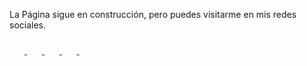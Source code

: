 
<p>La Página sigue en construcción, pero puedes visitarme en mis redes sociales.</p>

<nav class="social-links" aria-label="Enlaces a redes sociales">

  <a href="https://facebook.com/w4vzen" target="_blank" rel="noopener noreferrer" aria-label="Facebook">
    <!-- Icono Facebook -->
    <svg width="24" height="24" fill="currentColor" viewBox="0 0 24 24"><path d="M22 12a10..."/></svg>
  </a>

  <a href="https://x.com/" target="_blank" rel="noopener noreferrer" aria-label="Twitter">
    <svg width="24" height="24" fill="currentColor" viewBox="0 0 24 24"><path d="M23 3a10..."/></svg>
  </a>

  <a href="https://instagram.com/w4vzen" target="_blank" rel="noopener noreferrer" aria-label="Instagram">
    <svg width="24" height="24" fill="currentColor" viewBox="0 0 24 24"><path d="M7.75 2..."/></svg>
  </a>

  <a href="https://youtube.com/@W4VZEN" target="_blank" rel="noopener noreferrer" aria-label="YouTube">
    <svg width="24" height="24" fill="currentColor" viewBox="0 0 24 24"><path d="M19.8 7.2..."/></svg>
  </a>

  <a href="https://open.spotify.com/intl-es/artist/6erqYFT0yIi0vTtpgRgYr4?si=Si5AtZxBTcCJ7Stwfh6nyg" target="_blank" rel="noopener noreferrer" aria-label="Spotify">
    <svg width="24" height="24" fill="currentColor" viewBox="0 0 24 24"><path d="M12 0a12..."/></svg>
  </a>

</nav>
